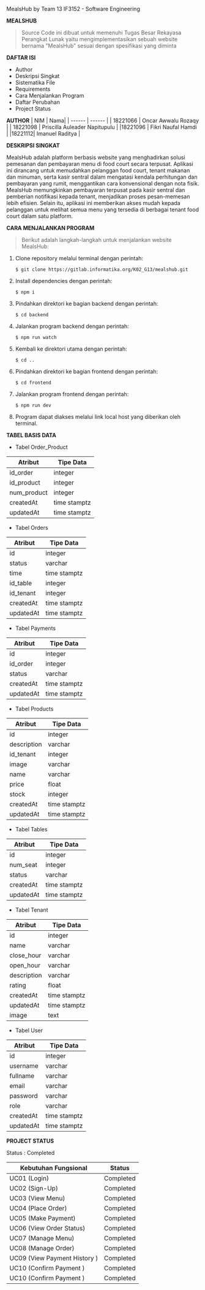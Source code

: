 MealsHub by Team 13
IF3152 - Software Engineering

**MEALSHUB**


> Source Code ini dibuat untuk memenuhi Tugas Besar Rekayasa Perangkat Lunak yaitu mengimplementasikan
sebuah website bernama 
"MealsHub" sesuai dengan spesifikasi yang diminta


**DAFTAR ISI**

- Author
- Deskripsi Singkat
- Sistematika File
- Requirements
- Cara Menjalankan Program
- Daftar Perubahan 
- Project Status

**AUTHOR**
| NIM | Nama|
| ------ | ------ |
| 18221066 |  Oncar Awwalu Rozaqy |
| 18221098 | Priscilla Auleader Napitupulu |
|18221096 | Fikri Naufal Hamdi |
|18221112| Imanuel Raditya |

**DESKRIPSI SINGKAT**

MealsHub adalah platform berbasis website yang menghadirkan solusi pemesanan dan pembayaran menu di food court secara terpusat. Aplikasi ini dirancang untuk memudahkan pelanggan food court, tenant makanan dan minuman, serta kasir sentral dalam mengatasi kendala perhitungan dan pembayaran yang rumit, menggantikan cara konvensional dengan nota fisik. MealsHub memungkinkan pembayaran terpusat pada kasir sentral dan pemberian notifikasi kepada tenant, menjadikan proses pesan-memesan lebih efisien. Selain itu, aplikasi ini memberikan akses mudah kepada pelanggan untuk melihat semua menu yang tersedia di berbagai tenant food court dalam satu platform.

**CARA MENJALANKAN PROGRAM**

> Berikut adalah langkah-langkah untuk menjalankan website MealsHub:

1. Clone repository melalui terminal dengan perintah:
   ```
   $ git clone https://gitlab.informatika.org/K02_G13/mealshub.git
   ```

2. Install dependencies dengan perintah:
   ```
   $ npm i
   ```

3. Pindahkan direktori ke bagian backend dengan perintah:
   ```
   $ cd backend
   ```

4. Jalankan program backend dengan perintah:
   ```
   $ npm run watch
   ```

5. Kembali ke direktori utama dengan perintah:
   ```
   $ cd ..
   ```

6. Pindahkan direktori ke bagian frontend dengan perintah:
   ```
   $ cd frontend
   ```

7. Jalankan program frontend dengan perintah:
   ```
   $ npm run dev
   ```

8. Program dapat diakses melalui link local host yang diberikan oleh terminal.





**TABEL BASIS DATA**


- Tabel Order_Product

| Atribut | Tipe Data |
| ------ | ------ |
| id_order | integer |
| id_product | integer |
| num_product | integer  |
| createdAt  | time stamptz |
| updatedAt  | time stamptz  |

- Tabel Orders

| Atribut | Tipe Data |
| ------ | ------ |
| id | integer |
| status | varchar |
| time | time stamptz   |
| id_table  | integer|
| id_tenant  | integer |
| createdAt  | time stamptz |
| updatedAt  | time stamptz  |

- Tabel Payments

| Atribut | Tipe Data |
| ------ | ------ |
| id | integer |
| id_order | integer |
| status |varchar  |
| createdAt  | time stamptz |
| updatedAt  | time stamptz  |

- Tabel Products

| Atribut | Tipe Data |
| ------ | ------ |
| id | integer |
| description | varchar |
| id_tenant  | integer |
| image | varchar |
| name | varchar |
| price   | float |
| stock  | integer |
| createdAt  | time stamptz |
| updatedAt  | time stamptz  |

- Tabel Tables

| Atribut | Tipe Data |
| ------ | ------ |
| id | integer |
| num_seat | integer |
| status | varchar   |
| createdAt  | time stamptz |
| updatedAt  | time stamptz  |

- Tabel Tenant

| Atribut | Tipe Data |
| ------ | ------ |
| id | integer |
| name | varchar |
| close_hour | varchar  |
| open_hour | varchar|
| description  | varchar|
| rating  | float  |
| createdAt  | time stamptz  |
| updatedAt  | time stamptz  |
| image  | text |

- Tabel User

| Atribut | Tipe Data |
| ------ | ------ |
| id | integer |
| username | varchar |
| fullname  | varchar |
| email   | varchar |
| password  | varchar |
| role | varchar |
| createdAt  | time stamptz  |
| updatedAt  | time stamptz  |


**PROJECT STATUS**

Status : Completed

| Kebutuhan Fungsional | Status | 
| ------ | ------ |
| UC01 (Login)| Completed  |
| UC02 (Sign-Up)| Completed|
| UC03 (View Menu)|  Completed |
| UC04 (Place Order) | Completed |
| UC05 (Make Payment)  | Completed |
| UC06 (View Order Status)  | Completed |
| UC07 (Manage Menu) | Completed  |
| UC08 (Manage Order)  | Completed |
| UC09 (View Payment History )  | Completed |
| UC10 (Confirm Payment ) | Completed |
| UC10 (Confirm Payment ) | Completed |
